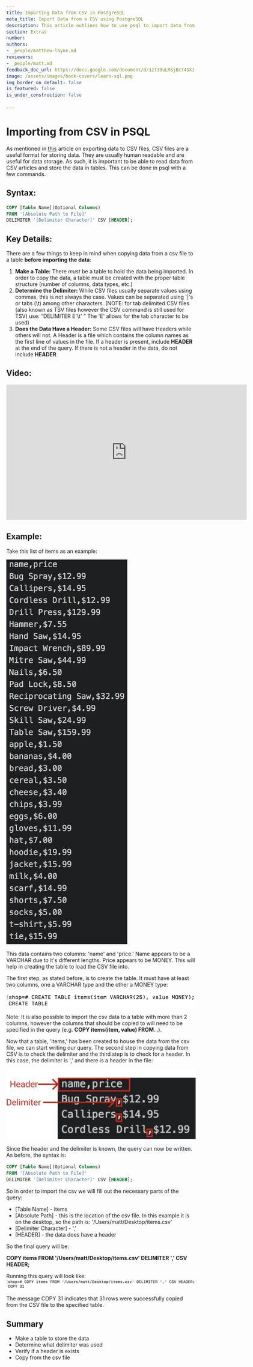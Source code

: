 ```yaml
---
title: Importing Data from CSV in PostgreSQL
meta_title: Import Data from a CSV using PostgreSQL
description: This article outlines how to use psql to import data from csv files.
section: Extras
number:
authors:
- _people/matthew-layne.md
reviewers:
- _people/matt.md
feedback_doc_url: https://docs.google.com/document/d/1zt39uLRSjBc74SXJ-xioYcN9XZDs7NarubmVqn0qrwk/edit?usp=sharing
image: /assets/images/book-covers/learn-sql.png
img_border_on_default: false
is_featured: false
is_under_construction: false

---
```

# Importing from CSV in PSQL

As mentioned in [this](/learn-sql/how-to-export-data-to-csv-or-excel/) article on exporting data to CSV files, CSV files are a useful format for storing data. They are usually human readable and are useful for data storage. As such, it is important to be able to read data from CSV articles and store the data in tables. This can be done in psql with a few commands.

## Syntax:
```sql
COPY [Table Name](Optional Columns)
FROM '[Absolute Path to File]'
DELIMITER '[Delimiter Character]' CSV [HEADER];
```
## Key Details:

There are a few things to keep in mind when copying data from a csv file to a table **before importing the data**:

1. **Make a Table:** There _must_ be a table to hold the data being imported. In order to copy the data, a table must be created with the proper table structure (number of columns, data types, etc.)
2. **Determine the Delimiter:** While CSV files usually separate values using commas, this is not always the case. Values can be separated using '\|'s or tabs (\\t) among other characters. (NOTE: for tab delimited CSV files (also known as TSV files however the CSV command is still used for TSV) use: “DELIMITER E'\\t' ” The 'E' allows for the tab character to be used)
3. **Does the Data Have a Header:** Some CSV files will have Headers while others will not. A Header is a file which contains the column names as the first line of values in the file. If a header is present, include **HEADER** at the end of the query. If there is not a header in the data, do not include **HEADER**.

## Video:
<iframe width="640" height="360" src="https://www.youtube-nocookie.com/embed/l-v6FodULk0?rel=0" frameborder="0" allow="accelerometer; autoplay; encrypted-media; gyroscope; picture-in-picture" allowfullscreen></iframe>

## Example:

Take this list of items as an example:

![list of items used in example](/assets/images/learn-sql/extras/importCSV/exampleCSV.png)

This data contains two columns: 'name' and 'price.' Name appears to be a VARCHAR due to it's different lengths. Price appears to be MONEY. This will help in creating the table to load the CSV file into.

The first step, as stated before, is to create the table. It must have at least two columns, one a VARCHAR type and the other a MONEY type:

![Shows the creation of the table before we can import](/assets/images/learn-sql/extras/importCSV/createTable.png)

Note: It is also possible to import the csv data to a table with more than 2 columns, however the columns that should be copied to will need to be specified in the query (e.g. **COPY items(item, value) FROM**...).

Now that a table, 'items,' has been created to house the data from the csv file, we can start writing our query. The second step in copying data from CSV is to check the delimiter and the third step is to check for a header. In this case, the delimiter is ',' and there is a header in the file:

![Annotated image showing the CSV file's important characteristics](/assets/images/learn-sql/extras/importCSV/annotatedCSV.png)

Since the header and the delimiter is known, the query can now be written. As before, the syntax is:
```sql
COPY [Table Name](Optional Columns)
FROM '[Absolute Path to File]'
DELIMITER '[Delimiter Character]' CSV [HEADER];
```
So in order to import the csv we will fill out the necessary parts of the query:

* \[Table Name\] - items
* \[Absolute Path\] - this is the location of the csv file. In this example it is on the desktop, so the path is: '/Users/matt/Desktop/items.csv'
* \[Delimiter Character\] - ','
* \[HEADER\] - the data does have a header

So the final query will be:

**COPY items FROM '/Users/matt/Desktop/items.csv' DELIMITER ',' CSV HEADER;**

Running this query will look like:![Running the final query](/assets/images/learn-sql/extras/importCSV/copyToTable.png)

The message COPY 31 indicates that 31 rows were successfully copied from the CSV file to the specified table.

## Summary

* Make a table to store the data
* Determine what delimiter was used
* Verify if a header is exists
* Copy from the csv file
